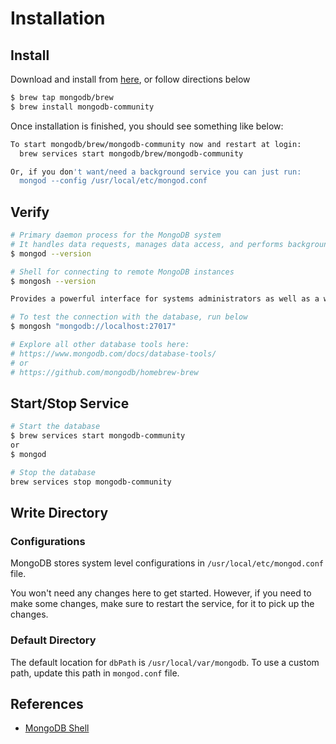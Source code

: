 # Installation

## Install

Download and install from [here](https://www.mongodb.com/docs/manual/tutorial/install-mongodb-on-os-x/), or follow directions below

```sh
$ brew tap mongodb/brew
$ brew install mongodb-community
```

Once installation is finished, you should see something like below:

```sh
To start mongodb/brew/mongodb-community now and restart at login:
  brew services start mongodb/brew/mongodb-community

Or, if you don't want/need a background service you can just run:
  mongod --config /usr/local/etc/mongod.conf
```

## Verify

```sh
# Primary daemon process for the MongoDB system
# It handles data requests, manages data access, and performs background management operations.
$ mongod --version

# Shell for connecting to remote MongoDB instances
$ mongosh --version

Provides a powerful interface for systems administrators as well as a way for developers to test queries and operations directly with the database. Also provides a fully functional JavaScript environment for use with a MongoDB.

# To test the connection with the database, run below
$ mongosh "mongodb://localhost:27017"

# Explore all other database tools here:
# https://www.mongodb.com/docs/database-tools/
# or
# https://github.com/mongodb/homebrew-brew
```

## Start/Stop Service

```sh
# Start the database
$ brew services start mongodb-community
or
$ mongod

# Stop the database
brew services stop mongodb-community
```

## Write Directory

### Configurations

MongoDB stores system level configurations in `/usr/local/etc/mongod.conf` file.

You won't need any changes here to get started. However, if you need to make some changes, make sure to restart the service, for it to pick up the changes.

### Default Directory

The default location for `dbPath` is `/usr/local/var/mongodb`.
To use a custom path, update this path in `mongod.conf` file.

## References

* [MongoDB Shell](https://www.mongodb.com/docs/mongodb-shell/connect/)
